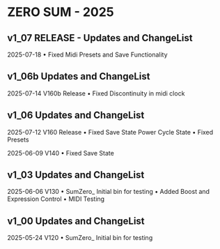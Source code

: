 # ZERO SUM - 2025

## v1_07 RELEASE - Updates and ChangeList
2025-07-18
• Fixed Midi Presets and Save Functionality

## v1_06b Updates and ChangeList

2025-07-14 V160b  Release
• Fixed Discontinuity in midi clock

## v1_06 Updates and ChangeList

2025-07-12 V160  Release
• Fixed Save State Power Cycle State
• Fixed Presets

2025-06-09 V140
• Fixed Save State


## v1_03 Updates and ChangeList

2025-06-06 V130
• SumZero_ Initial bin for testing 
• Added Boost and Expression Control
• MIDI Testing


## v1_00 Updates and ChangeList

2025-05-24 V120
• SumZero_ Initial bin for testing

